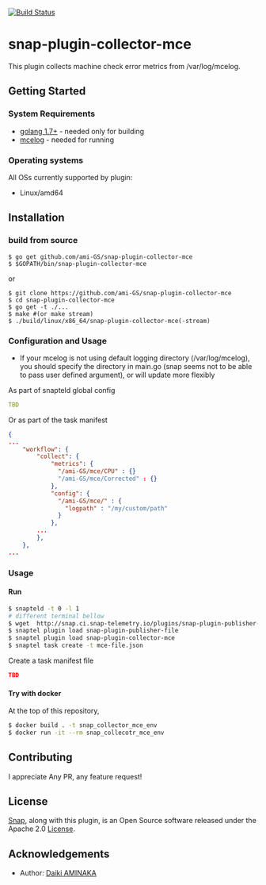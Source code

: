 [![Build Status](https://travis-ci.org/ami-GS/snap-plugin-collector-mce.svg?branch=master)](https://travis-ci.org/ami-GS/snap-plugin-collector-mce)

# snap-plugin-collector-mce

This plugin collects machine check error metrics from /var/log/mcelog.

## Getting Started
### System Requirements
* [golang 1.7+](https://golang.org/dl/) - needed only for building
* [mcelog](http://www.mcelog.org/) - needed for running

### Operating systems
All OSs currently supported by plugin:
* Linux/amd64

## Installation
### build from source

```
$ go get github.com/ami-GS/snap-plugin-collector-mce
$ $GOPATH/bin/snap-plugin-collector-mce
```
or

```
$ git clone https://github.com/ami-GS/snap-plugin-collector-mce
$ cd snap-plugin-collector-mce
$ go get -t ./...
$ make #(or make stream)
$ ./build/linux/x86_64/snap-plugin-collector-mce(-stream)
```

### Configuration and Usage
* If your mcelog is not using default logging directory (/var/log/mcelog), you should specify the directory in main.go (snap seems not to be able to pass user defined argument), or will update more flexibly

As part of snapteld global config

```yaml
TBD
```

Or as part of the task manifest

```json
{
...
    "workflow": {
        "collect": {
            "metrics": {
              "/ami-GS/mce/CPU" : {}
              "/ami-GS/mce/Corrected" : {}
            },
            "config": {
              "/ami-GS/mce/" : {
                "logpath" : "/my/custom/path"
              }
            },
        ...
        },
    },
...
```

### Usage
#### Run
```bash
$ snapteld -t 0 -l 1
# different terminal bellow
$ wget  http://snap.ci.snap-telemetry.io/plugins/snap-plugin-publisher-file/latest/linux/x86_64/snap-plugin-publisher-file
$ snaptel plugin load snap-plugin-publisher-file
$ snaptel plugin load snap-plugin-collector-mce
$ snaptel task create -t mce-file.json
```

Create a task manifest file

```json
TBD
```

#### Try with docker
At the top of this repository,

```bash
$ docker build . -t snap_collector_mce_env
$ docker run -it --rm snap_collecotr_mce_env
```

## Contributing
I appreciate Any PR, any feature request!

## License
[Snap](http://github.com:intelsdi-x/snap), along with this plugin, is an Open Source software released under the Apache 2.0 [License](LICENSE).

## Acknowledgements
* Author: [Daiki AMINAKA](https://github.com/ami-GS)
